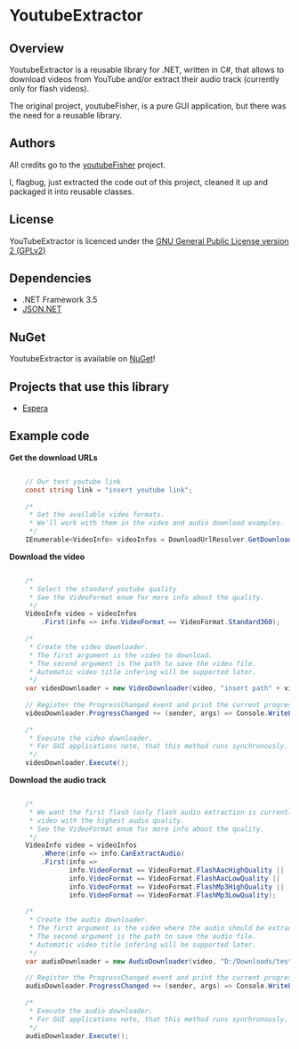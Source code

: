 # YoutubeExtractor

## Overview
YoutubeExtractor is a reusable library for .NET, written in C#, that allows to download videos from YouTube and/or extract their audio track (currently only for flash videos).

The original project, youtubeFisher, is a pure GUI application, but there was the need for a reusable library.

## Authors
All credits go to the [youtubeFisher](http://youtubefisher.codeplex.com/) project.

I, flagbug, just extracted the code out of this project, cleaned it up and packaged it into reusable classes.

## License

YouTubeExtractor is licenced under the [GNU General Public License version 2 (GPLv2)](http://opensource.org/licenses/gpl-2.0)

## Dependencies

- .NET Framework 3.5
- [JSON.NET](http://json.codeplex.com/)

## NuGet

YoutubeExtractor is available on [NuGet](http://nuget.org/packages/YoutubeExtractor)!

## Projects that use this library

- [Espera](http://github.com/flagbug/Espera)

## Example code

**Get the download URLs**

```c#

	// Our test youtube link
	const string link = "insert youtube link";
	
	/*
	 * Get the available video formats.
	 * We'll work with them in the video and audio download examples.
	 */
	IEnumerable<VideoInfo> videoInfos = DownloadUrlResolver.GetDownloadUrls(link);
```

**Download the video**

```c#

	/*
	 * Select the standard youtube quality
	 * See the VideoFormat enum for more info about the quality.
	 */
	VideoInfo video = videoInfos
	    .First(info => info.VideoFormat == VideoFormat.Standard360);
	
	/*
	 * Create the video downloader.
	 * The first argument is the video to download.
	 * The second argument is the path to save the video file.
	 * Automatic video title infering will be supported later.
	 */
	var videoDownloader = new VideoDownloader(video, "insert path" + video.Title + video.VideoExtension);
	
	// Register the ProgressChanged event and print the current progress
	videoDownloader.ProgressChanged += (sender, args) => Console.WriteLine(args.ProgressPercentage);
	
	/*
	 * Execute the video downloader.
	 * For GUI applications note, that this method runs synchronously.
	 */
	videoDownloader.Execute();
```

**Download the audio track**

```c#

	/*
	 * We want the first flash (only flash audio extraction is currently supported)
	 * video with the highest audio quality.
	 * See the VideoFormat enum for more info about the quality.
	 */
	VideoInfo video = videoInfos
	    .Where(info => info.CanExtractAudio)
	    .First(info =>
	           info.VideoFormat == VideoFormat.FlashAacHighQuality ||
	           info.VideoFormat == VideoFormat.FlashAacLowQuality ||
	           info.VideoFormat == VideoFormat.FlashMp3HighQuality ||
	           info.VideoFormat == VideoFormat.FlashMp3LowQuality);
	
	/*
	 * Create the audio downloader.
	 * The first argument is the video where the audio should be extracted from.
	 * The second argument is the path to save the audio file.
	 * Automatic video title infering will be supported later.
	 */
	var audioDownloader = new AudioDownloader(video, "D:/Downloads/test" + video.AudioExtension);
	
	// Register the ProgressChanged event and print the current progress
	audioDownloader.ProgressChanged += (sender, args) => Console.WriteLine(args.ProgressPercentage);
	
	/*
	 * Execute the audio downloader.
	 * For GUI applications note, that this method runs synchronously.
	 */
	audioDownloader.Execute();
```